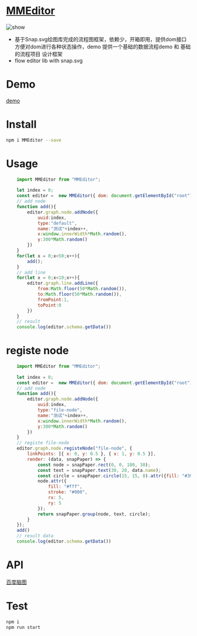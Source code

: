 # [MMEditor](https://mizy.github.io/MMEditor)
![show](https://mizy.github.io/MMEditor/MMEditor.png)
* 基于Snap.svg绘图库完成的流程图框架，依赖少，开箱即用，提供dom接口方便对dom进行各种状态操作，demo 提供一个基础的数据流程demo 和 基础的流程项目 设计框架
* flow editor lib with snap.svg

# Demo

[demo](https://mizy.github.io/MMEditor/dist)

# Install
```sh
npm i MMEditor --save
```

# Usage
```javascript
	import MMEditor from "MMEditor";
	
	let index = 0;
	const editor =  new MMEditor({ dom: document.getElementById("root")});
	// add node
	function add(){
		editor.graph.node.addNode({
			uuid:index,
			type:"default",
			name:"测试"+index++,
			x:window.innerWidth*Math.random(),
			y:300*Math.random()
		})
	}
	for(let x = 0;x<50;x++){
		add();
	}
	// add line
	for(let x = 0;x<10;x++){
		editor.graph.line.addLine({
			from:Math.floor(50*Math.random()),
			to:Math.floor(50*Math.random()),
			fromPoint:1,
			toPoint:0
		})
	}
	// result
	console.log(editor.schema.getData())
```

# registe node

```javascript
	import MMEditor from "MMEditor";
	
	let index = 0;
	const editor =  new MMEditor({ dom: document.getElementById("root")});
	// add node
	function add(){
		editor.graph.node.addNode({
			uuid:index,
			type:"file-node",
			name:"测试"+index++,
			x:window.innerWidth*Math.random(),
			y:300*Math.random()
		})
	} 
	// registe file-node
	editor.graph.node.registeNode("file-node", {
		linkPoints: [{ x: 0, y: 0.5 }, { x: 1, y: 0.5 }],
		render: (data, snapPaper) => {
			const node = snapPaper.rect(0, 0, 180, 30);
			const text = snapPaper.text(30, 20, data.name);
			const circle = snapPaper.circle(15, 15, 8).attr({fill: "#39a"});
			node.attr({
				fill: "#fff",
				stroke: "#000",
				rx: 5,
				ry: 5
			});
			return snapPaper.group(node, text, circle);
		}
	});
	add()
	// result data
	console.log(editor.schema.getData())
```

# API

[百度脑图](https://naotu.baidu.com/file/1dd5c0ff16911b44ca80ab25424908d0)


# Test
``` sh
npm i
npm run start
```
 